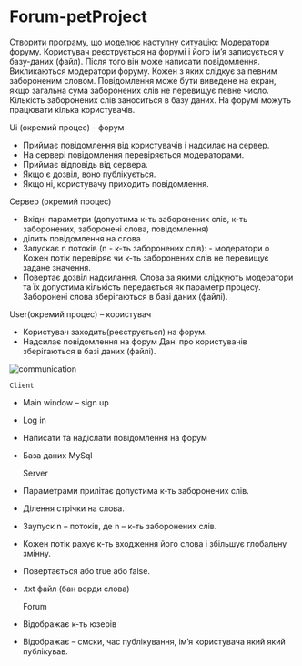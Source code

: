 # Forum-petProject

Створити програму, що моделює наступну ситуацію: Модератори
форуму. Користувач реєструється на форумі і його ім’я записується у базу-даних
(файл). Після того він може написати повідомлення. Викликаються модератори
форуму. Кожен з яких слідкує за певним забороненим словом. Повідомлення
може бути виведене на екран, якщо загальна сума заборонених слів не перевищує
певне число. Кількість заборонених слів заноситься в базу даних. На форумі
можуть працювати кілька користувачів.

Ui (окремий процес) – форум
-	Приймає повідомлення від користувачів і надсилає на сервер. 
-	На сервері повідомлення перевіряється модераторами.
-	Приймає відповідь від сервера.
-	Якщо є дозвіл, воно публікується.
-	Якщо ні, користувачу приходить повідомлення.

Сервер (окремий процес)  
-	Вхідні параметри (допустима к-ть заборонених слів, к-ть заборонених, заборонені слова, повідомлення)
-	ділить повідомлення на слова
-	Запускає n потоків (n - к-ть заборонених слів): - модератори
o	Кожен потік перевіряє чи к-ть заборонених слів не перевищує задане значення.
-	Повертає дозвіл надсилання.
Слова за якими слідкують модератори та їх допустима кількість передається як параметр процесу.
Заборонені слова зберігаються в базі даних (файлі).


User(окремий процес) – користувач
-	Користувач заходить(реєструється) на форум.
-	Надсилає повідомлення на форум
Дані про користувачів зберігаються в базі даних (файлі).



![communication](https://user-images.githubusercontent.com/90086332/201711721-a2934db5-e373-450f-bf29-1abed32a9eed.png)

    Client
-	Main window – sign up
-	Log in
-	Написати та надіслати повідомлення на форум
-	База даних MySql

    Server
-	Параметрами прилітає допустима к-ть заборонених слів.
-	Ділення стрічки на слова.
-	Заупуск n – потоків, де n – к-ть заборонених слів.
-	Кожен потік рахує к-ть входження його слова і збільшує глобальну змінну.
-	Повертається або true або false.
-	.txt файл (бан ворди слова)

    Forum
-	Відображає к-ть юзерів
-	Відображає – смски, час публікування, ім’я користувача який який публікував.



